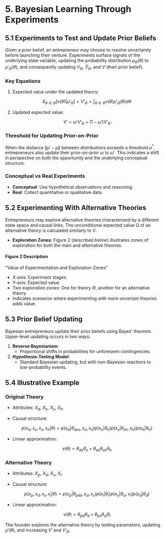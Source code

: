 # 5. Bayesian Learning Through Experiments

## 5.1 Experiments to Test and Update Prior Beliefs

Given a prior belief, an entrepreneur may choose to resolve uncertainty before launching their venture. Experiments surface signals of the underlying state variable, updating the probability distribution $\mu_\Theta(\theta)$ to $\mu'_\Theta(\theta)$, and consequently updating $V_\Theta$, $\tilde{V}_\Theta$, and $V$ (their prior belief).

### Key Equations
1. Expected value under the updated theory:

   $$E_{\theta \in \Theta}[v(\theta) | \mu'_\Theta] = V'_\Theta = \int_{\theta \in \Theta} v(\theta) \mu'_\Theta(\theta) d\theta$$

2. Updated expected value:

   $$V' = \omega' V'_\Theta + (1 - \omega') V'_\tilde{\Theta}$$

### Threshold for Updating Prior-on-Prior
When the distance $\| \mu' - \mu \|$ between distributions exceeds a threshold $\mu^*$, entrepreneurs also update their prior-on-prior $\omega$ to $\omega'$. This indicates a shift in perspective on both the opportunity and the underlying conceptual structure.

### Conceptual vs Real Experiments
- **Conceptual**: Use hypothetical observations and reasoning.
- **Real**: Collect quantitative or qualitative data.

## 5.2 Experimenting With Alternative Theories

Entrepreneurs may explore alternative theories characterized by a different state space and causal links. The unconditional expected value $Q$ of an alternative theory is calculated similarly to $V$.

- **Exploration Zones**: Figure 2 (described below) illustrates zones of exploration for both the main and alternative theories.

#### Figure 2 Description
"Value of Experimentation and Exploration Zones"
- X-axis: Experiment stages.
- Y-axis: Expected value.
- Two exploration zones: One for theory $\Theta$, another for an alternative theory.
- Indicates scenarios where experimenting with more uncertain theories adds value.

## 5.3 Prior Belief Updating

Bayesian entrepreneurs update their prior beliefs using Bayes' theorem. Upper-level updating occurs in two ways:

1. **Reverse Bayesianism**:
   - Proportional shifts in probabilities for unforeseen contingencies.
2. **Hypothesis-Testing Model**:
   - Standard Bayesian updating, but with non-Bayesian reactions to low-probability events.

## 5.4 Illustrative Example

### Original Theory
- Attributes: $X_d$, $X_e$, $X_s$, $X_h$.
- Causal structure:

  $$p(x_d, x_e, x_s, x_h | \theta) = p(x_d | \theta_{des}, x_e, x_s)p(x_e | \theta_e)p(x_s | \theta_{sh}, x_h)p(x_h | \theta_h)$$

- Linear approximation:

  $$v(\theta) = \theta_{de} \theta_e + \theta_{ds} \theta_{sh} \theta_h$$

### Alternative Theory
- Attributes: $X_p$, $X_d$, $X_s$, $X_i$.
- Causal structure:

  $$p(x_p, x_d, x_s, x_i | \theta) = p(x_p | \theta_{pds}, x_d, x_s)p(x_i | \theta_i)p(x_s | \theta_{si}, x_i)p(x_d | \theta_d)$$

- Linear approximation:

  $$v(\theta) = \theta_{pd} \theta_d + \theta_{ps} \theta_{si} \theta_i$$

The founder explores the alternative theory by testing parameters, updating $\mu'(\theta)$, and increasing $V'$ and $V'_\Theta$.
